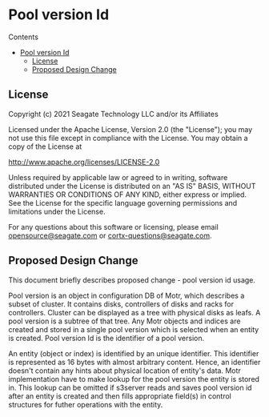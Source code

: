 # Pool version Id

Contents

- [Pool version Id](#pool-version-id)
  - [License](#license)
  - [Proposed Design Change](#proposed-design-change)


## License

Copyright (c) 2021 Seagate Technology LLC and/or its Affiliates

Licensed under the Apache License, Version 2.0 (the "License");
you may not use this file except in compliance with the License.
You may obtain a copy of the License at

   <http://www.apache.org/licenses/LICENSE-2.0>

Unless required by applicable law or agreed to in writing, software
distributed under the License is distributed on an "AS IS" BASIS,
WITHOUT WARRANTIES OR CONDITIONS OF ANY KIND, either express or implied.
See the License for the specific language governing permissions and
limitations under the License.

For any questions about this software or licensing,
please email opensource@seagate.com or cortx-questions@seagate.com.


## Proposed Design Change

This document briefly describes proposed change - pool version id usage.

Pool version is an object in configuration DB of Motr, which describes a subset of cluster.
It contains disks, controllers of disks and racks for controllers.
Cluster can be displayed as a tree with physical disks as leafs.
A pool version is a subtree of that tree.
Any Motr objects and indices are created and stored in a single pool version which is selected when an entity is created.
Pool version Id is the identifier of a pool version.

An entity (object or index) is identified by an unique identifier. This identifier is represented as 16 bytes with almost arbitrary content. Hence, an identifier doesn't contain any hints about physical location of entity's data.
Motr implementation have to make lookup for the pool version the entity is stored in.
This lookup can be omitted if s3server reads and saves pool version id after an entity is created and then fills appropriate field(s) in control structures for futher operations with the entity.
